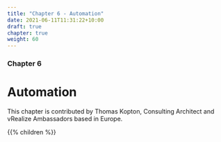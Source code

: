 ```yaml
---
title: "Chapter 6 - Automation"
date: 2021-06-11T11:31:22+10:00
draft: true
chapter: true
weight: 60
---
```


### Chapter 6
# Automation

This chapter is contributed by Thomas Kopton, Consulting Architect and vRealize Ambassadors based in Europe.

{{% children %}}